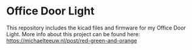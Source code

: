 # Office Door Light

This repository includes the kicad files and firmware for my Office Door Light. 
More info about this project can be found here: https://michaelteeuw.nl/post/red-green-and-orange
